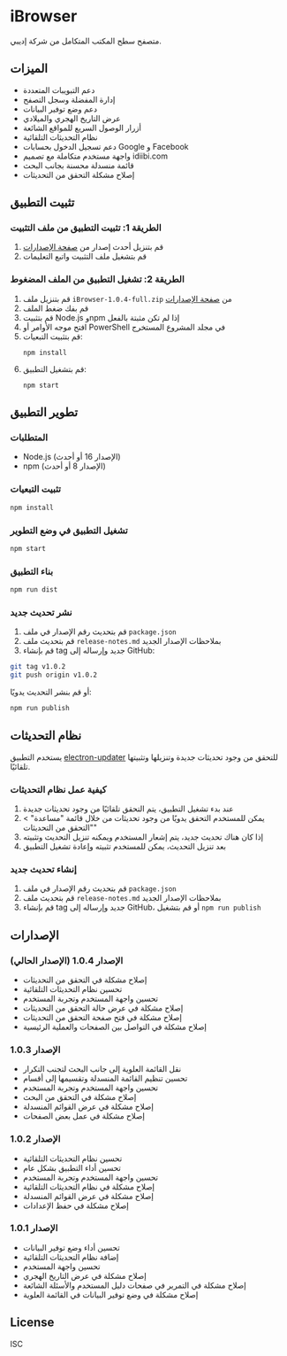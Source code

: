 # iBrowser

متصفح سطح المكتب المتكامل من شركة إديبي.

## الميزات

- دعم التبويبات المتعددة
- إدارة المفضلة وسجل التصفح
- دعم وضع توفير البيانات
- عرض التاريخ الهجري والميلادي
- أزرار الوصول السريع للمواقع الشائعة
- نظام التحديثات التلقائية
- دعم تسجيل الدخول بحسابات Google و Facebook
- واجهة مستخدم متكاملة مع تصميم idiibi.com
- قائمة منسدلة محسنة بجانب البحث
- إصلاح مشكلة التحقق من التحديثات

## تثبيت التطبيق

### الطريقة 1: تثبيت التطبيق من ملف التثبيت
1. قم بتنزيل أحدث إصدار من [صفحة الإصدارات](https://github.com/idiibigu/iBrowser-/releases)
2. قم بتشغيل ملف التثبيت واتبع التعليمات

### الطريقة 2: تشغيل التطبيق من الملف المضغوط
1. قم بتنزيل ملف `iBrowser-1.0.4-full.zip` من [صفحة الإصدارات](https://github.com/idiibigu/iBrowser-/releases)
2. قم بفك ضغط الملف
3. قم بتثبيت Node.js وnpm إذا لم تكن مثبتة بالفعل
4. افتح موجه الأوامر أو PowerShell في مجلد المشروع المستخرج
5. قم بتثبيت التبعيات:
   ```
   npm install
   ```
6. قم بتشغيل التطبيق:
   ```
   npm start
   ```

## تطوير التطبيق

### المتطلبات

- Node.js (الإصدار 16 أو أحدث)
- npm (الإصدار 8 أو أحدث)

### تثبيت التبعيات

```bash
npm install
```

### تشغيل التطبيق في وضع التطوير

```bash
npm start
```

### بناء التطبيق

```bash
npm run dist
```

### نشر تحديث جديد

1. قم بتحديث رقم الإصدار في ملف `package.json`
2. قم بتحديث ملف `release-notes.md` بملاحظات الإصدار الجديد
3. قم بإنشاء tag جديد وإرساله إلى GitHub:

```bash
git tag v1.0.2
git push origin v1.0.2
```

أو قم بنشر التحديث يدويًا:

```bash
npm run publish
```

## نظام التحديثات

يستخدم التطبيق [electron-updater](https://www.electron.build/auto-update) للتحقق من وجود تحديثات جديدة وتنزيلها وتثبيتها تلقائيًا.

### كيفية عمل نظام التحديثات

1. عند بدء تشغيل التطبيق، يتم التحقق تلقائيًا من وجود تحديثات جديدة
2. يمكن للمستخدم التحقق يدويًا من وجود تحديثات من خلال قائمة "مساعدة" > "التحقق من التحديثات"
3. إذا كان هناك تحديث جديد، يتم إشعار المستخدم ويمكنه تنزيل التحديث وتثبيته
4. بعد تنزيل التحديث، يمكن للمستخدم تثبيته وإعادة تشغيل التطبيق

### إنشاء تحديث جديد

1. قم بتحديث رقم الإصدار في ملف `package.json`
2. قم بتحديث ملف `release-notes.md` بملاحظات الإصدار الجديد
3. قم بإنشاء tag جديد وإرساله إلى GitHub، أو قم بتشغيل `npm run publish`

## الإصدارات

### الإصدار 1.0.4 (الإصدار الحالي)
- إصلاح مشكلة في التحقق من التحديثات
- تحسين نظام التحديثات التلقائية
- تحسين واجهة المستخدم وتجربة المستخدم
- إصلاح مشكلة في عرض حالة التحقق من التحديثات
- إصلاح مشكلة في فتح صفحة التحقق من التحديثات
- إصلاح مشكلة في التواصل بين الصفحات والعملية الرئيسية

### الإصدار 1.0.3
- نقل القائمة العلوية إلى جانب البحث لتجنب التكرار
- تحسين تنظيم القائمة المنسدلة وتقسيمها إلى أقسام
- تحسين واجهة المستخدم وتجربة المستخدم
- إصلاح مشكلة في التحقق من البحث
- إصلاح مشكلة في عرض القوائم المنسدلة
- إصلاح مشكلة في عمل بعض الصفحات

### الإصدار 1.0.2
- تحسين نظام التحديثات التلقائية
- تحسين أداء التطبيق بشكل عام
- تحسين واجهة المستخدم وتجربة المستخدم
- إصلاح مشكلة في نظام التحديثات التلقائية
- إصلاح مشكلة في عرض القوائم المنسدلة
- إصلاح مشكلة في حفظ الإعدادات

### الإصدار 1.0.1
- تحسين أداء وضع توفير البيانات
- إضافة نظام التحديثات التلقائية
- تحسين واجهة المستخدم
- إصلاح مشكلة في عرض التاريخ الهجري
- إصلاح مشكلة في التمرير في صفحات دليل المستخدم والأسئلة الشائعة
- إصلاح مشكلة في وضع توفير البيانات في القائمة العلوية

## License

ISC
